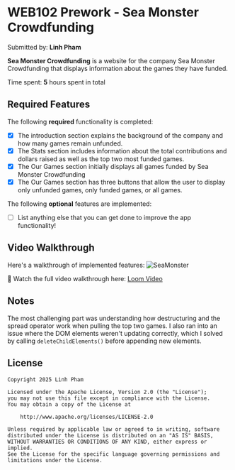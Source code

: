 # WEB102 Prework - Sea Monster Crowdfunding

Submitted by: **Linh Pham**

**Sea Monster Crowdfunding** is a website for the company Sea Monster Crowdfunding that displays information about the games they have funded.

Time spent: **5** hours spent in total

## Required Features

The following **required** functionality is completed:

* [x] The introduction section explains the background of the company and how many games remain unfunded.
* [x] The Stats section includes information about the total contributions and dollars raised as well as the top two most funded games.
* [x] The Our Games section initially displays all games funded by Sea Monster Crowdfunding
* [x] The Our Games section has three buttons that allow the user to display only unfunded games, only funded games, or all games.

The following **optional** features are implemented:

* [ ] List anything else that you can get done to improve the app functionality!

## Video Walkthrough

Here's a walkthrough of implemented features:
![SeaMonster](https://github.com/user-attachments/assets/9b13ce1b-f807-4f27-ac1a-6cb96f06052e)

🎥 Watch the full video walkthrough here: [Loom Video](https://www.loom.com/share/fa6ee0dca0df4d119e7d120ad6d5b78e?sid=d821e332-f242-4cde-a965-93c09a5c0ad4)

## Notes

The most challenging part was understanding how destructuring and the spread operator work when pulling the top two games.
I also ran into an issue where the DOM elements weren't updating correctly, which I solved by calling `deleteChildElements()` before appending new elements.

## License

    Copyright 2025 Linh Pham

    Licensed under the Apache License, Version 2.0 (the "License");
    you may not use this file except in compliance with the License.
    You may obtain a copy of the License at

        http://www.apache.org/licenses/LICENSE-2.0

    Unless required by applicable law or agreed to in writing, software
    distributed under the License is distributed on an "AS IS" BASIS,
    WITHOUT WARRANTIES OR CONDITIONS OF ANY KIND, either express or implied.
    See the License for the specific language governing permissions and
    limitations under the License.
